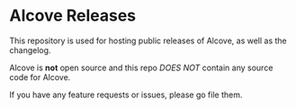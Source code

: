 # Alcove Releases

This repository is used for hosting public releases of Alcove, as well as the changelog.

Alcove is **not** open source and this repo *DOES NOT* contain any source code for Alcove.

If you have any feature requests or issues, please go file them.
